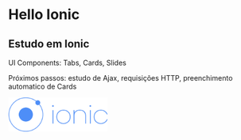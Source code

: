# Hello Ionic

## Estudo em Ionic

UI Components: Tabs, Cards, Slides

Próximos passos: estudo de Ajax, requisições HTTP, preenchimento automatico de Cards

<img src="/src/assets/imgs/ionic.png" width="200">
